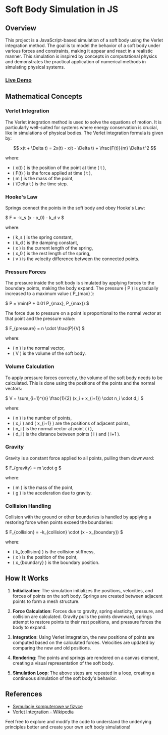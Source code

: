 # Soft Body Simulation in JS
## Overview

This project is a JavaScript-based simulation of a soft body using the Verlet integration method. The goal is to model the behavior of a soft body under various forces and constraints, making it appear and react in a realistic manner. This simulation is inspired by concepts in computational physics and demonstrates the practical application of numerical methods in simulating physical systems.

### [Live Demo](https://majster247.github.io/SoftSimulate/)

## Mathematical Concepts

### Verlet Integration

The Verlet integration method is used to solve the equations of motion. It is particularly well-suited for systems where energy conservation is crucial, like in simulations of physical bodies. The Verlet integration formula is given by:

$$ x(t + \Delta t) = 2x(t) - x(t - \Delta t) + \frac{F(t)}{m} \Delta t^2 $$

where:
- \( x(t) \) is the position of the point at time \( t \),
- \( F(t) \) is the force applied at time \( t \),
- \( m \) is the mass of the point,
- \( \Delta t \) is the time step.

### Hooke's Law

Springs connect the points in the soft body and obey Hooke's Law:

$ F = -k_s (x - x_0) - k_d v $

where:
- \( k_s \) is the spring constant,
- \( k_d \) is the damping constant,
- \( x \) is the current length of the spring,
- \( x_0 \) is the rest length of the spring,
- \( v \) is the velocity difference between the connected points.

### Pressure Forces

The pressure inside the soft body is simulated by applying forces to the boundary points, making the body expand. The pressure \( P \) is gradually increased to a maximum value \( P_{max} \):

$ P = \min(P + 0.01 P_{max}, P_{max}) $

The force due to pressure on a point is proportional to the normal vector at that point and the pressure value:

$ F_{pressure} = n \cdot \frac{P}{V} $

where:
- \( n \) is the normal vector,
- \( V \) is the volume of the soft body.

### Volume Calculation

To apply pressure forces correctly, the volume of the soft body needs to be calculated. This is done using the positions of the points and the normal vectors:

$ V = \sum_{i=1}^{n} \frac{1}{2} (x_i + x_{i+1}) \cdot n_i \cdot d_i $

where:
- \( n \) is the number of points,
- \( x_i \) and \( x_{i+1} \) are the positions of adjacent points,
- \( n_i \) is the normal vector at point \( i \),
- \( d_i \) is the distance between points \( i \) and \( i+1 \).

### Gravity

Gravity is a constant force applied to all points, pulling them downward:

$ F_{gravity} = m \cdot g $

where:
- \( m \) is the mass of the point,
- \( g \) is the acceleration due to gravity.

### Collision Handling

Collision with the ground or other boundaries is handled by applying a restoring force when points exceed the boundaries:

$ F_{collision} = -k_{collision} \cdot (x - x_{boundary}) $

where:
- \( k_{collision} \) is the collision stiffness,
- \( x \) is the position of the point,
- \( x_{boundary} \) is the boundary position.

## How It Works

1. **Initialization**: The simulation initializes the positions, velocities, and forces of points on the soft body. Springs are created between adjacent points to form a mesh structure.

2. **Force Calculation**: Forces due to gravity, spring elasticity, pressure, and collision are calculated. Gravity pulls the points downward, springs attempt to restore points to their rest positions, and pressure forces the body to expand.

3. **Integration**: Using Verlet integration, the new positions of points are computed based on the calculated forces. Velocities are updated by comparing the new and old positions.

4. **Rendering**: The points and springs are rendered on a canvas element, creating a visual representation of the soft body.

5. **Simulation Loop**: The above steps are repeated in a loop, creating a continuous simulation of the soft body's behavior.

## References

- [Symulacje komputerowe w fizyce](https://g.co/kgs/hFc17Nu)
- [Verlet Integration - Wikipedia](https://en.wikipedia.org/wiki/Verlet_integration)

Feel free to explore and modify the code to understand the underlying principles better and create your own soft body simulations!
